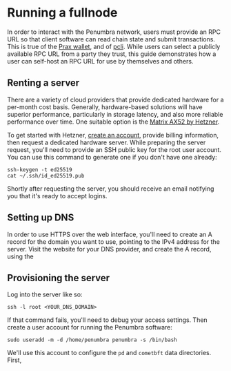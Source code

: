 # Running a fullnode

In order to interact with the Penumbra network, users must provide an RPC URL
so that client software can read chain state and submit transactions.
This is true of the [Prax wallet], and of [pcli]. While users can select a publicly available
RPC URL from a party they trust, this guide demonstrates how a user can self-host
an RPC URL for use by themselves and others.

<!--
Plan:
  
  * just recommend hetzner
  * rent server
  * add dns
  * configure server (systemd configs from guide)
  * make sure to reference https
  * metrics are a stretch goal, could do that too via compose, ssh-port-forward to read safely
-->

## Renting a server

There are a variety of cloud providers that provide dedicated hardware for a per-month cost basis.
Generally, hardware-based solutions will have superior performance, particularly in storage latency,
and also more reliable performance over time. One suitable option is the
[Matrix AX52 by Hetzner](https://www.hetzner.com/dedicated-rootserver/ax52/).

To get started with Hetzner, [create an account](https://accounts.hetzner.com/signUp), provide billing information,
then request a dedicated hardware server. While preparing the server request,
you'll need to provide an SSH public key for the root user account. You can use this command to generate one
if you don't have one already:

```
ssh-keygen -t ed25519
cat ~/.ssh/id_ed25519.pub
```

Shortly after requesting the server, you should receive an email notifying you that it's ready to accept logins.

## Setting up DNS

In order to use HTTPS over the web interface, you'll need to create an A record for the domain you want to use,
pointing to the IPv4 address for the server. Visit the website for your DNS provider, and create the A record,
using the 

## Provisioning the server

Log into the server like so:

```
ssh -l root <YOUR_DNS_DOMAIN>
```

If that command fails, you'll need to debug your access settings. Then create a user account
for running the Penumbra software:

```
sudo useradd -m -d /home/penumbra penumbra -s /bin/bash
```

We'll use this account to configure the `pd` and `cometbft` data directories. First, 



[pcli]: ../pcli.md
[Prax wallet]: https://chromewebstore.google.com/detail/prax-wallet/lkpmkhpnhknhmibgnmmhdhgdilepfghe
